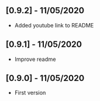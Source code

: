 ## [0.9.2] - 11/05/2020

* Added youtube link to README

## [0.9.1] - 11/05/2020

* Improve readme

## [0.9.0] - 11/05/2020

* First version
